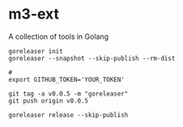 # m3-ext

A collection of tools in Golang

```
goreleaser init
goreleaser --snapshot --skip-publish --rm-dist

#
export GITHUB_TOKEN='YOUR_TOKEN'

git tag -a v0.0.5 -m "goreleaser"
git push origin v0.0.5

goreleaser release --skip-publish
```
